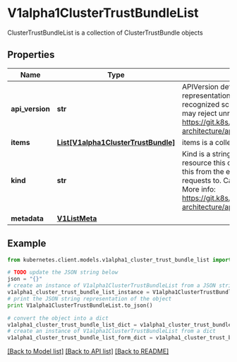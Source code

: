 # V1alpha1ClusterTrustBundleList

ClusterTrustBundleList is a collection of ClusterTrustBundle objects

## Properties

Name | Type | Description | Notes
------------ | ------------- | ------------- | -------------
**api_version** | **str** | APIVersion defines the versioned schema of this representation of an object. Servers should convert recognized schemas to the latest internal value, and may reject unrecognized values. More info: https://git.k8s.io/community/contributors/devel/sig-architecture/api-conventions.md#resources | [optional] 
**items** | [**List[V1alpha1ClusterTrustBundle]**](V1alpha1ClusterTrustBundle.md) | items is a collection of ClusterTrustBundle objects | 
**kind** | **str** | Kind is a string value representing the REST resource this object represents. Servers may infer this from the endpoint the kubernetes.client submits requests to. Cannot be updated. In CamelCase. More info: https://git.k8s.io/community/contributors/devel/sig-architecture/api-conventions.md#types-kinds | [optional] 
**metadata** | [**V1ListMeta**](V1ListMeta.md) |  | [optional] 

## Example

```python
from kubernetes.client.models.v1alpha1_cluster_trust_bundle_list import V1alpha1ClusterTrustBundleList

# TODO update the JSON string below
json = "{}"
# create an instance of V1alpha1ClusterTrustBundleList from a JSON string
v1alpha1_cluster_trust_bundle_list_instance = V1alpha1ClusterTrustBundleList.from_json(json)
# print the JSON string representation of the object
print V1alpha1ClusterTrustBundleList.to_json()

# convert the object into a dict
v1alpha1_cluster_trust_bundle_list_dict = v1alpha1_cluster_trust_bundle_list_instance.to_dict()
# create an instance of V1alpha1ClusterTrustBundleList from a dict
v1alpha1_cluster_trust_bundle_list_form_dict = v1alpha1_cluster_trust_bundle_list.from_dict(v1alpha1_cluster_trust_bundle_list_dict)
```
[[Back to Model list]](../README.md#documentation-for-models) [[Back to API list]](../README.md#documentation-for-api-endpoints) [[Back to README]](../README.md)


